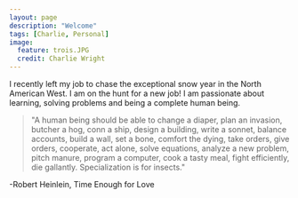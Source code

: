 ```yaml
---
layout: page
description: "Welcome"
tags: [Charlie, Personal]
image:
  feature: trois.JPG
  credit: Charlie Wright
---
```

I recently left my job to chase the exceptional snow year in the North American West. I am on the hunt for a new job! I am passionate about learning, solving problems and being a complete human being. 

> "A human being should be able to change a diaper, plan an invasion, butcher a hog, conn a ship, design a building, write a sonnet, balance accounts, build a wall, set a bone, comfort the dying, take orders, give orders, cooperate, act alone, solve equations, analyze a new problem, pitch manure, program a computer, cook a tasty meal, fight efficiently, die gallantly. Specialization is for insects."	

-Robert Heinlein, Time Enough for Love

